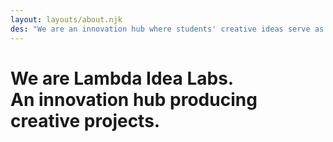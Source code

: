 ```yaml
---
layout: layouts/about.njk
des: "We are an innovation hub where students' creative ideas serve as the foundation for diverse projects. Together, we explore limitless possibilities, turning imagination into impactful outcomes through collaboration and execution."
---
```

# We are Lambda Idea Labs.<br>An innovation hub producing creative projects.
